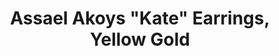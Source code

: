 ---
title: 'Assael Akoys "Kate" Earrings, Yellow Gold'
description: This Precious Huggy Hoop and Pearl drop earring will be a unanimous choice for all occasions.
specs: 'Akoya Cultured Pearls, 8.0 - 8.5mm, set in 18K Yellow Gold. Also available in White Gold.'
images:
  - image_path: /uploads/assael-akoya-kate-earrings-yellow-gold.jpg
order_number: 8
categories:
---